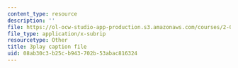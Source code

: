```yaml
---
content_type: resource
description: ''
file: https://ol-ocw-studio-app-production.s3.amazonaws.com/courses/2-003sc-engineering-dynamics-fall-2011/08ab30c3b25cb943702b53abac816324_cd8lDtAtJbE.srt
file_type: application/x-subrip
resourcetype: Other
title: 3play caption file
uid: 08ab30c3-b25c-b943-702b-53abac816324
---
```

